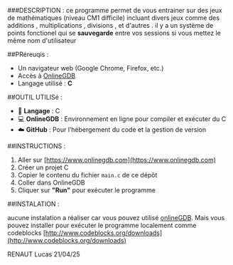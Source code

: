###DESCRIPTION : 
ce programme permet de vous entrainer sur des jeux de mathématiques (niveau CM1 difficile) incluant divers jeux comme des additions , multiplications , divisions , et d'autres . il y a un système de points fonctionel qui se **sauvegarde** entre vos sessions si vous mettez le même nom d'utilisateur

##PRéreuqis :

- Un navigateur web (Google Chrome, Firefox, etc.)
- Accès à [OnlineGDB](https://www.onlinegdb.com)
- Langage utilisé : **C**

##OUTIL UTILISé :

- 🧠 **Langage** : C
- 💻 **OnlineGDB** : Environnement en ligne pour compiler et exécuter du C
- ☁️ **GitHub** : Pour l’hébergement du code et la gestion de version

##INSTRUCTIONS : 

1. Aller sur [https://www.onlinegdb.com](https://www.onlinegdb.com)
2. Créer un projet C
3. Copier le contenu du fichier `main.c` de ce dépôt
4. Coller dans OnlineGDB
5. Cliquer sur **"Run"** pour exécuter le programme

##INSTALATION :

aucune instalation a réaliser car vous pouvez utilisé [onlineGDB](https://www.onlinegdb.com). Mais vous pouvez installer pour exécuter le programme localement comme codeblocks [http://www.codeblocks.org/downloads](http://www.codeblocks.org/downloads)

RENAUT Lucas 
21/04/25
